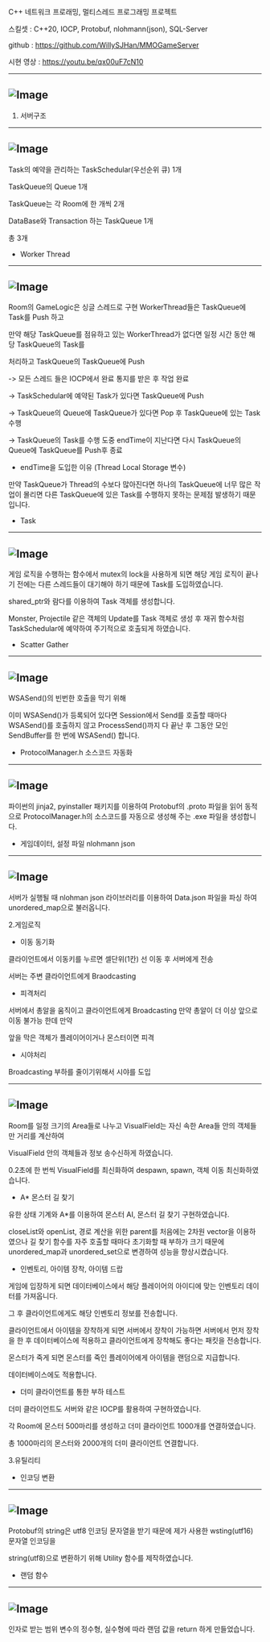 
C++ 네트워크 프로래밍, 멀티스레드 프로그래밍 프로젝트

스킬셋 : C++20, IOCP, Protobuf, nlohmann(json), SQL-Server

github : https://github.com/WillySJHan/MMOGameServer

시현 영상 : https://youtu.be/qx00uF7cN10

-------------------------------
![Image](https://github.com/user-attachments/assets/5ed558c9-01f1-43a8-95f8-291f7c34af13)
--------------------------------


1. 서버구조

--------------------------
![Image](https://github.com/user-attachments/assets/b66f7a65-6bcb-41a4-83ac-f2bf31d908fa)
----------------------------------

Task의 예약을 관리하는 TaskSchedular(우선순위 큐) 1개

TaskQueue의 Queue 1개

TaskQueue는 각 Room에 한 개씩 2개

DataBase와 Transaction 하는 TaskQueue 1개 

총 3개


- Worker Thread
  
----------------------------------------------
![Image](https://github.com/user-attachments/assets/e46746de-3613-4d66-a80e-084f4376ae8b)
-----------------------------------------------------

Room의 GameLogic은 싱글 스레드로 구현 WorkerThread들은 TaskQueue에 Task를 Push 하고

만약 해당 TaskQueue를 점유하고 있는 WorkerThread가 없다면 일정 시간 동안 해당 TaskQueue의 Task를 

처리하고 TaskQueue의 TaskQueue에 Push

-> 모든 스레드 들은 IOCP에서 완료 통지를 받은 후 작업 완료

-> TaskSchedular에 예약된 Task가 있다면 TaskQueue에 Push

-> TaskQueue의 Queue에 TaskQueue가 있다면 Pop 후 TaskQueue에 있는 Task 수행

-> TaskQueue의 Task를 수행 도중 endTime이 지난다면 다시 TaskQueue의 Queue에 TaskQueue를 Push후 종료

* endTime을 도입한 이유 (Thread Local Storage 변수)
  
만약 TaskQueue가 Thread의 수보다 많아진다면 하나의 TaskQueue에 너무 많은 작업이 몰리면 다른 TaskQueue에 있은 Task를 수행하지 못하는 문제점 발생하기 때문입니다.


- Task
-----------------------
![Image](https://github.com/user-attachments/assets/22f4bc02-c24c-4b57-9b6c-f481b657f8cf)
--------------------------------

게임 로직을 수행하는 함수에서 mutex의 lock을 사용하게 되면 해당 게임 로직이 끝나기 전에는 다른 스레드들이 대기해야 하기 때문에 Task를 도입하였습니다.

shared_ptr와 람다를 이용하여 Task 객체를 생성합니다.

Monster, Projectile 같은 객체의 Update를 Task 객체로 생성 후 재귀 함수처럼 TaskSchedular에 예약하여 주기적으로 호출되게 하였습니다.


- Scatter Gather

----------------------------------------------------------
![Image](https://github.com/user-attachments/assets/a68cdada-35d4-47eb-a8c9-45fd8e8b743f)
----------------------------

WSASend()의 빈번한 호출을 막기 위해 

이미 WSASend()가 등록되어 있다면 Session에서 Send를 호출할 때마다 WSASend()를 호출하지 않고 ProcessSend()까지 다 끝난 후 그동안 모인 SendBuffer를 한 번에 WSASend() 합니다.


- ProtocolManager.h 소스코드 자동화

----------------------------------------------------------------
![Image](https://github.com/user-attachments/assets/24098baf-2988-4d95-9e76-8cb8bc082382)
--------------------------------------------------------------------

파이썬의 jinja2, pyinstaller 패키지를 이용하여 Protobuf의 .proto 파일을 읽어 동적으로 ProtocolManager.h의 소스코드를 자동으로 생성해 주는 .exe 파일을 생성합니다.


- 게임데이터, 설정 파일 nlohmann json

------------------------------------------------------------------------
![Image](https://github.com/user-attachments/assets/7bf375a2-8a39-4c37-b181-d6cc0fb806b4)
------------------------------------------------------------------------

서버가 실행될 때 nlohman json 라이브러리를 이용하여 Data.json 파일을 파싱 하여 unordered_map으로 불러옵니다.


2.게임로직


- 이동 동기화
  
클라이언트에서 이동키를 누르면 셀단위(1칸) 선 이동 후 서버에게 전송

서버는 주변 클라이언트에게 Braodcasting


- 피격처리
  
서버에서 총알을 움직이고 클라이언트에게 Broadcasting 만약 총알이 더 이상 앞으로 이동 불가능 한데 만약 

앞을 막은 객체가 플레이어이거나 몬스터이면 피격


- 시야처리

Broadcasting 부하를 줄이기위해서 시야를 도입

-------------------------------------------------------
![Image](https://github.com/user-attachments/assets/d08e4913-f462-4d16-8ceb-d158af08ca53)
---------------------------------------------------

Room를 일정 크기의 Area들로 나누고 VisualField는 자신 속한 Area들 안의 객체들만 거리를 계산하여 

VisualField 안의 객체들과 정보 송수신하게 하였습니다.

0.2초에 한 번씩 VisualField를 최신화하여 despawn, spawn, 객체 이동 최신화하였습니다.


- A* 몬스터 길 찾기
  
유한 상태 기계와 A*를 이용하여 몬스터 AI, 몬스터 길 찾기 구현하였습니다.

closeList와 openList, 경로 계산을 위한 parent를 처음에는 2차원 vector을 이용하였으나 길 찾기 함수를 자주 호출할 때마다 초기화할 때 부하가 크기 때문에 unordered_map과 unordered_set으로 변경하여 성능을 향상시켰습니다.


- 인벤토리, 아이템 장착, 아이템 드랍
  
게임에 입장하게 되면 데이터베이스에서 해당 플레이어의 아이디에 맞는 인벤토리 데이터를 가져옵니다.

그 후 클라이언트에게도 해당 인벤토리 정보를 전송합니다.

클라이언트에서 아이템을 장착하게 되면 서버에서 장착이 가능하면 서버에서 먼저 장착을 한 후 데이터베이스에 적용하고 클라이언트에게 장착해도 좋다는 패킷을 전송합니다.

몬스터가 죽게 되면 몬스터를 죽인 플레이어에게 아이템을 랜덤으로 지급합니다.

데이터베이스에도 적용합니다.


- 더미 클라이언트를 통한 부하 테스트
  
더미 클라이언트도 서버와 같은 IOCP를 활용하여 구현하였습니다.

각 Room에 몬스터 500마리를 생성하고 더미 클라이언트 1000개를 연결하였습니다.

총 1000마리의 몬스터와 2000개의 더미 클라이언트 연결합니다.


3.유틸리티


- 인코딩 변환

--------------------------------------
![Image](https://github.com/user-attachments/assets/eee98705-d72d-428d-a739-75da08acc8ed)
--------------------------------------

Protobuf의 string은 utf8 인코딩 문자열을 받기 때문에 제가 사용한 wsting(utf16) 문자열 인코딩을 

string(utf8)으로 변환하기 위해 Utility 함수를 제작하였습니다.


- 랜덤 함수

----------------------------
![Image](https://github.com/user-attachments/assets/f834da98-27d1-47b7-83d2-cb283384ed34)
---------------------------------------

인자로 받는 범위 변수의 정수형, 실수형에 따라 랜덤 값을 return 하게 만들었습니다.

